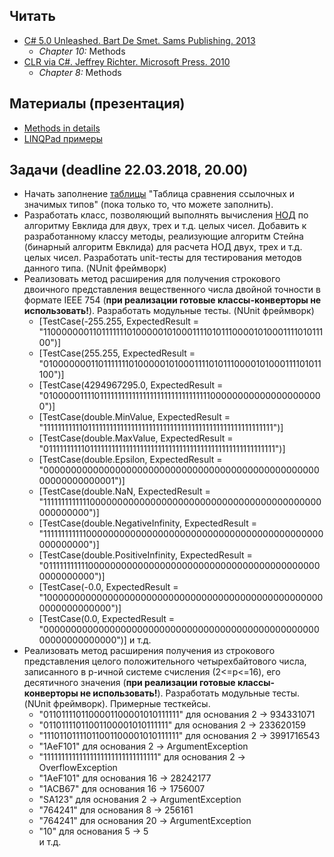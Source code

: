 ## Читать
- [C# 5.0 Unleashed. Bart De Smet. Sams Publishing. 2013](https://www.goodreads.com/book/show/16284093-c-5-0-unleashed)
    - *Chapter 10:* Methods
- [CLR via C#. Jeffrey Richter. Microsoft Press. 2010](https://www.goodreads.com/book/show/7121415-clr-via-c)
    - *Chapter 8:* Methods

## Материалы (презентация)
- [Methods in details](https://github.com/EPM-RD-NETLAB/.NET-Framework-modules/tree/master/M4.%20Methods%20in%20details)
- [LINQPad примеры](https://drive.google.com/drive/u/0/folders/1Q4QQVPfk7HTa2WsJ9w-Q1aj-iSV5v0RX)

## Задачи (deadline 22.03.2018, 20.00)
- Начать заполнение [таблицы](https://drive.google.com/drive/u/0/folders/1fRbjNJTNmp5KbxlLf28ihcrLB26_Ul0t) "Таблица сравнения ссылочных и значимых типов" (пока только то, что можете заполнить).
- Разработать класс, позволяющий выполнять вычисления [НОД](https://habrahabr.ru/post/205106/) по алгоритму Евклида для двух, трех и т.д. целых чисел. Добавить к разработанному классу методы, реализующие алгоритм Стейна (бинарный алгоритм Евклида) для расчета НОД двух, трех и т.д. целых чисел. Разработать unit-тесты для тестирования методов данного типа. (NUnit фреймворк)
- Реализовать метод расширения для получения строкового двоичного представления вещественного числа двойной точности в формате IEEE 754 (**при реализации готовые  классы-конверторы не использовать!**). Разработать модульные тесты. (NUnit фреймворк)
  - [TestCase(-255.255, ExpectedResult = "1100000001101111111010000010100011110101110000101000111101011100")]
  - [TestCase(255.255, ExpectedResult = "0100000001101111111010000010100011110101110000101000111101011100")]
  - [TestCase(4294967295.0, ExpectedResult = "0100000111101111111111111111111111111111111000000000000000000000")]
  - [TestCase(double.MinValue, ExpectedResult = "1111111111101111111111111111111111111111111111111111111111111111")]
  - [TestCase(double.MaxValue, ExpectedResult = "0111111111101111111111111111111111111111111111111111111111111111")]
  - [TestCase(double.Epsilon, ExpectedResult = "0000000000000000000000000000000000000000000000000000000000000001")]
  - [TestCase(double.NaN, ExpectedResult = "1111111111111000000000000000000000000000000000000000000000000000")]
  - [TestCase(double.NegativeInfinity, ExpectedResult = "1111111111110000000000000000000000000000000000000000000000000000")]
  - [TestCase(double.PositiveInfinity, ExpectedResult = "0111111111110000000000000000000000000000000000000000000000000000")]
  - [TestCase(-0.0, ExpectedResult = "1000000000000000000000000000000000000000000000000000000000000000")]
  - [TestCase(0.0, ExpectedResult = "0000000000000000000000000000000000000000000000000000000000000000")]
и т.д.
- Реализовать метод расширения получения из строкового представления целого положительного четырехбайтового числа, записанного в p-ичной системе счисления (2<=p<=16), его десятичного значения (**при реализации готовые классы-конверторы не использовать!**). Разработать модульные тесты. (NUnit фреймворк). Примерные тесткейсы.
    - "0110111101100001100001010111111" для основания 2 -> 934331071
    - "01101111011001100001010111111" для основания 2 -> 233620159
    - "11101101111011001100001010111111" для основания 2 -> 3991716543
    - "1AeF101" для основания 2 -> ArgumentException
    - "11111111111111111111111111111111" для основания 2 -> OverflowException
    - "1AeF101" для основания 16 -> 28242177
    - "1ACB67" для основания 16 -> 1756007
    - "SA123" для основания 2 -> ArgumentException
    - "764241" для основания 8 -> 256161   
    - "764241" для основания 20 -> ArgumentException  
    - "10" для основания 5 -> 5   
  и т.д. 
